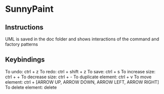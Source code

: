 # SunnyPaint

## Instructions
UML is saved in the doc folder and shows interactions of the command and factory patterns

## Keybindings

To undo: ctrl + z
To redo: ctrl + shift + z
To save: ctrl + s
To increase size: ctrl + +
To decrease size: ctrl + -
To duplicate element: ctrl + v
To move element: ctrl + [ARROW UP, ARROW DOWN, ARROW LEFT, ARROW RIGHT]
To delete element: delete

